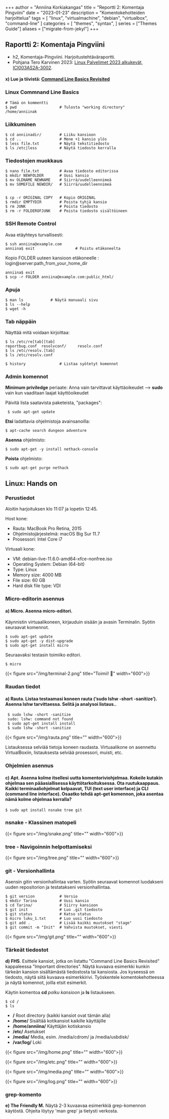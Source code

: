 +++
author = "Anniina Korkiakangas"
title = "Reportti 2: Komentaja Pingviini"
date = "2023-01-23"
description = "Komentokehotteiden harjoittelua"
tags = [
    "linux",
    "virtualmachine",
    "debian",
    "virtualbox",
    "command-line"
]
categories = [
    "themes",
    "syntax",
]
series = ["Themes Guide"]
aliases = ["migrate-from-jekyl"]
+++

## **Raportti 2: Komentaja Pingviini**
- h2, Komentaja-Pingviini. Harjoitustehtäväraportti.
- Pohjana Tero Karvinen 2023: [Linux Palvelimet 2023 alkukevät, ICI003AS2A-3002](https://terokarvinen.com/2023/linux-palvelimet-2023-alkukevat/).

#### **x) Lue ja tiivistä:** [Command Line Basics Revisited](https://terokarvinen.com/2020/command-line-basics-revisited/?fromSearch=command%20line%20basics%20revisited)

 ### **Linux Commnand Line Basics**

    # Tämä on kommentti
    $ pwd                   # Tulosta "working directory"                
    /home/anniinak                      

 ### **Liikkuminen**

    $ cd anniinadir/        # Liiku kansioon         
    $ cd ..                 # Mene +1 kansio ylös 
    $ less file.txt         # Näytä tekstitiedosto
    $ ls /etc|less          # Näytä tiedosto kerralla

 ### **Tiedostojen muokkaus**

    $ nano file.txt         # Avaa tiedosto editorissa
    $ mkdir NEWFOLDER       # Uusi kansio
    $ mv OLDNAME NEWNAME    # Siirrä/uudelleennimeä 
    $ mv SOMEFILE NEWDIR/   # Siirrä/uudelleennimeä 


    $ cp -r ORIGINAL COPY   # Kopio ORIGINAL
    $ rmdir EMPTYDIR        # Poista tyhjä kansio
    $ rm JUNK               # Poista tiedosto
    $ rm -r FOLDEROFJUNK    # Poista tiedosto sisältöineen

 ### **SSH Remote Control**

Avaa etäyhteys turvallisesti: 


    $ ssh anniina@example.com 
    anniina$ exit                  # Poistu etäkoneelta


Kopio FOLDER uuteen kansioon etäkoneelle : login@server:path_from_your_home_dir

    anniina$ exit
    $ scp -r FOLDER anniina@example.com:public_html/


### **Apuja**

    $ man ls            # Näytä manuaali sivu
    $ ls --help         
    $ wget -h           


### **Tab näppäin**
Näyttää mitä voidaan kirjoittaa: 

    $ ls /etc/re[tab][tab]
    reportbug.conf  resolvconf/     resolv.conf
    $ ls /etc/resolv.[tab]
    $ ls /etc/resolv.conf

    $ history               # Listaa syötetyt komennot

### **Admin komennot**
**Minimum priviledge** periaate: Anna vain tarvittavat käyttäoikeudet --> **sudo** vain kun vaaditaan laajat käyttöoikeudet

Päivitä lista saatavista paketeista, "packages":

     $ sudo apt-get update 

**Etsi** ladattavia ohjelmistoja avainsanoilla: 

    $ apt-cache search dungeon adventure
**Asenna** ohjelmisto:

    $ sudo apt-get -y install nethack-console
**Poista** ohjelmisto:

    $ sudo apt-get purge nethack


## **Linux: Hands on**
### **Perustiedot** 

Aloitin harjoituksen klo 11:07 ja lopetin 12:45.

Host kone:
- Rauta: MacBook Pro Retina, 2015
- Ohjelmistojärjestelmä: macOS Big Sur 11.7
- Prosessori: Intel Core i7

Virtuaali kone: 
- VM: debian-live-11.6.0-amd64-xfce-nonfree.iso
- Operating System: Debian (64-bit)
- Type: Linux
- Memory size: 4000 MB
- File size: 60 GB
- Hard disk file type: VDI


### **Micro-editorin asennus**

#### **a) Micro.** Asenna micro-editori.

Käynnistin virtuaalikoneen, kirjauduin sisään ja avasin Terminalin. Syötin seuraavat komennot.

    $ sudo apt-get update 
    $ sudo apt-get -y dist-upgrade
    $ sudo apt-get install micro

Seuraavaksi testasin toimiiko editori. 

    $ micro

{{< figure src="/img/terminal-2.png" title="Toimii! 🎉" width="600">}}

### **Raudan tiedot** 

#### **a) Rauta.**  Listaa testaamasi koneen rauta (‘sudo lshw -short -sanitize’). Asenna lshw tarvittaessa. Selitä ja analysoi listaus..

     $ sudo lshw -short -sanitize
     sudo: lshw: command not found
     $ sudo apt-get install install
     $ sudo lshw -short -sanitize

{{< figure src="/img/rauta.png" title="" width="600">}}

Listauksessa selviää tietoja koneen raudasta. Virtuaalikone on asennettu VirtualBoxiin, listauksesta selviää prosessori, muisti, etc.

### **Ohjelmien asennus**

#### **c) Apt.**  Asenna kolme itsellesi uutta komentoriviohjelmaa. Kokeile kutakin ohjelmaa sen pääasiallisessa käyttötarkoituksessa. Ota ruutukaappaus. Kaikki terminaaliohjelmat kelpaavat, TUI (text user interface) ja CLI (command line interface). Osaatko tehdä apt-get komennon, joka asentaa nämä kolme ohjelmaa kerralla?

    $ sudo apt install nsnake tree git

### **nsnake - Klassinen matopeli** 

{{< figure src="/img/snake.png" title="" width="600">}}

### **tree - Navigoinnin helpottamiseksi** 

{{< figure src="/img/tree.png" title="" width="600">}}

### **git - Versionhallinta**
Asensin gitin versionhallintaa varten. Syötin seuraavat komennot luodakseni uuden repositorion ja testatakseni versionhallintaa. 

    $ git version           # Versio
    $ mkdir Tarina          # Uusi kansio
    $ cd Tarina/            # Siirry kansioon
    $ git init              # Luo .git tiedosto
    $ git status            # Katso status
    $ micro luku_1.txt      # Luo uusi tiedosto
    $ git add .             # Lisää kaikki muutokset "stage"
    $ git commit -m "Init"  # Vahvista muutokset, viesti


{{< figure src="/img/git.png" title="" width="600">}}

### **Tärkeät tiedostot**
**d) FHS**. Esittele kansiot, jotka on listattu "Command Line Basics Revisited" kappaleessa "Important directories". Näytä kuvaava esimerkki kunkin tärkeän kansion sisältämästä tiedostosta tai kansiosta. Jos kyseessä on tiedosto, näytä siitä kuvaava esimerkkirivi. Työskentele komentokehotteessa ja näytä komennot, joilla etsit esimerkit.

Käytin komentoa **cd** *polku kansioon* ja **ls** listaukseen.  

    $ cd /
    $ ls



- **/** Root directory (kaikki kansiot ovat tämän alla)
- **/home/** Sisältää kotikansiot kaikille käyttäjille
- **/home/anniina/** Käyttäjän kotiskansio
- **/etc/** Asetukset
- **/media/** Media, esim. /media/cdrom/ ja /media/usbdisk/
- **/var/log/** Loki 


{{< figure src="/img/home.png" title="" width="600">}}

{{< figure src="/img/etc.png" title="" width="600">}}

{{< figure src="/img/media.png" title="" width="600">}}

{{< figure src="/img/log.png" title="" width="600">}}

### **grep-komento**

**e) The Friendly M.** Näytä 2-3 kuvaavaa esimerkkiä grep-komennon käytöstä. Ohjeita löytyy 'man grep' ja tietysti verkosta.

